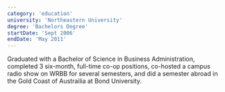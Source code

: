 ```yaml
---
category: 'education'
university: 'Northeastern University'
degree: 'Bachelors Degree'
startDate: 'Sept 2006'
endDate: 'May 2011'
---
```


Graduated with a Bachelor of Science in Business Administration, completed 3 six-month, full-time co-op positions, co-hosted a campus radio show on WRBB for several semesters, and did a semester abroad in the Gold Coast of Austrailia at Bond University.
